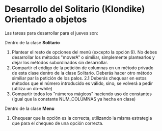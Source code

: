 # Desarrollo del Solitario  (Klondike) Orientado a objetos

Las tareas para desarrollar para el jueves son:

Dentro de la clase **Solitario**

1. Plantear el resto de opciones del menú (excepto la opción 9). No debes desarrollar los métodos "moverA" o similiar, simplemente plantearlos y dejar los métodos subordinados sin desarrollar.
2. Compartir el código de la petición de columnas en un método privado de esta clase dentro de la clase Solitario. Deberás hacer otro método similiar par la petición de los palos.
    2.1 Deberás chequear en estos métodos que el número introducido es válido, sino, se volverá a pedir (utiliza un do-while)
3. Compartir todos los "números mágicos" haciendo uso de constantes (igual que la constante NUM_COLUMNAS ya hecha en clase)   

Dentro de la clase **Menu**

1. Chequear que la opción es la correcta, utilizando la misma estrategia que para el chequeo de una opción correcta. 


